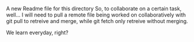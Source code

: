 A new Readme file for this directory
So, to collaborate on a certain task, well...
I will need to pull a remote file being worked on collaboratively with git pull to retreive and merge, while git fetch only retreive without merging.

We learn everyday, right?
